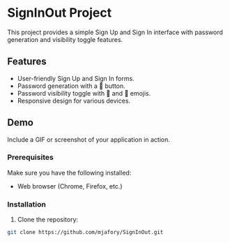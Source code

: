 # SignInOut Project

This project provides a simple Sign Up and Sign In interface with password generation and visibility toggle features.

## Features

- User-friendly Sign Up and Sign In forms.
- Password generation with a 🔐 button.
- Password visibility toggle with 🙈 and 🙉 emojis.
- Responsive design for various devices.

## Demo

Include a GIF or screenshot of your application in action.


### Prerequisites

Make sure you have the following installed:

- Web browser (Chrome, Firefox, etc.)

### Installation

1. Clone the repository:

```bash
git clone https://github.com/mjafory/SignInOut.git
